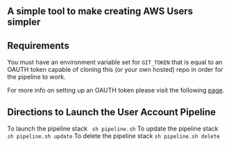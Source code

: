 ## A simple tool to make creating AWS Users simpler

## Requirements
You must have an environment variable set for `GIT_TOKEN` that is equal to an OAUTH token capable of cloning this (or your own hosted) repo in order for the pipeline to work. 

For more info on setting up an OAUTH token please visit the following [page](https://help.github.com/articles/creating-a-personal-access-token-for-the-command-line/).


## Directions to Launch the User Account Pipeline
To launch the pipeline stack
` sh pipeline.sh`
To update the pipeline stack
`sh pipeline.sh update`
To delete the pipeline stack
`sh pipeline.sh delete`